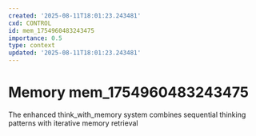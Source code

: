 ```yaml
---
created: '2025-08-11T18:01:23.243481'
cxd: CONTROL
id: mem_1754960483243475
importance: 0.5
type: context
updated: '2025-08-11T18:01:23.243481'
---
```


# Memory mem_1754960483243475

The enhanced think_with_memory system combines sequential thinking patterns with iterative memory retrieval